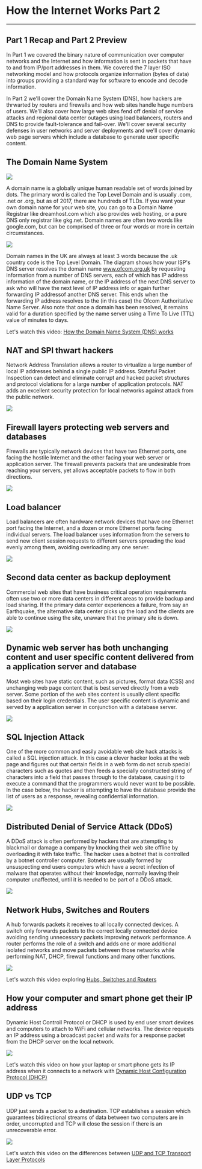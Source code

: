 # How the Internet Works Part 2

---

## Part 1 Recap and Part 2 Preview

In Part 1 we covered the binary nature of communication over computer networks and the Internet and how information is sent in packets that have to and from IP/port addresses in them. We covered the 7 layer ISO networking model and how protocols organize information (bytes of data) into groups providing a standard way for software to encode and decode information.

In Part 2 we'll cover the Domain Name System (DNS), how hackers are thrwarted by routers and firewalls and how web sites handle huge numbers of users.  We'll also cover how large web sites fend off denial of service attacks and regional data center outages using load balancers, routers and DNS to provide fault-tolerance and fail-over. We'll cover several security defenses in user networks and server deployments and we'll cover dynamic web page servers which include a database to generate user specific content.

## The Domain Name System

![](images/DomainNames.png)

A domain name is a globally unique human readable set of words joined by dots. The primary word is called the Top Level Domain and is usually .com, .net or .org, but as of 2017, there are hundreds of TLDs. If you want your own domain name for your web site, you can go to a Domain Name Registrar like dreamhost.com which also provides web hosting, or a pure DNS only registrar like gkg.net. Domain names are often two words like google.com, but can be comprised of three or four words or more in certain circumstances.

![](images/DNSProcess.png)

Domain names in the UK are always at least 3 words because the .uk country code is the Top Level Domain. The diagram shows how your ISP's DNS server resolves the domain name www.ofcom.org.uk by requesting information from a number of DNS servers, each of which has IP address information of the domain name, or the IP address of the next DNS server to ask who will have the next level of IP address info or again further forwarding IP addressof another DNS server. This ends when the forwarding IP address resolves to the (in this case) the Ofcom Authoritative Name Server. Also note that once a domain has been resolved, it remains valid for a duration specified by the name server using a Time To Live (TTL) value of minutes to days.

Let's watch this video: [How the Domain Name System (DNS) works](https://www.youtube.com/watch?v=GlZC4Jwf3xQ)

## NAT and SPI thwart hackers

Network Address Translation allows a router to virtualize a large number of local IP addresses behind a single public IP address. Stateful Packet Inspection can detect and eliminate corrupt and hacked packet structures and protocol violations for a large number of application protocols. NAT adds an excellent security protection for local networks against attack from the public network.

![](images/FireWall.png)

## Firewall layers protecting web servers and databases

Firewalls are typically network devices that have two Ethernet ports, one facing the hostile Internet and the other facing your web server or application server. The firewall prevents packets that are undesirable from reaching your servers, yet allows acceptable packets to flow in both directions.

![](images/ServerDefenses.png)

## Load balancer

Load balancers are often hardware network devices that have one Ethernet port facing the Internet, and a dozen or more Ethernet ports facing individual servers. The load balancer uses information from the servers to send new client session requests to different servers spreading the load evenly among them, avoiding overloading any one server.

![](images/LoadBalancer.png)

## Second data center as backup deployment

Commercial web sites that have business critical operation requirements often use two or more data centers in different areas to provide backup and load sharing. If the primary data center experiences a failure, from say an Earthquake, the alternative data center picks up the load and the clients are able to continue using the site, unaware that the primary site is down.

![](images/RedundantDataCenter.png)

## Dynamic web server has both unchanging content and user specific content delivered from a application server and database

Most web sites have static content, such as pictures, format data (CSS) and unchanging web page content that is best served directly from a web server. Some portion of the web sites content is usually client specific based on their login credentials. The user specific content is dynamic and served by a application server in conjunction with a database server.

![](images/DynamicWebContent.png)

## SQL Injection Attack

One of the more common and easily avoidable web site hack attacks is called a SQL injection attack. In this case a clever hacker looks at the web page and figures out that certain fields in a web form do not scrub special characters such as quotes and then feeds a specially constructed string of characters into a field that passes through to the database, causing it to execute a command that the programmers would never want to be possible. In the case below, the hacker is attempting to have the database provide the list of users as a response, revealing confidential information.

![](images/SQLInjection.png)

## Distributed Denial of Service Attack (DDoS)

A DDoS attack is often performed by hackers that are attempting to blackmail or damage a company by knocking their web site offline by overloading it with fake traffic. The hacker uses a botnet that is controlled by a botnet controller computer. Botnets are usually formed by unsuspecting end users computers which have a secret infection of malware that operates without their knowledge, normally leaving their computer unaffected, until it is needed to be part of a DDoS attack.

![](images/DDOS.png)

## Network Hubs, Switches and Routers

A hub forwards packets it receives to all locally connected devices. A switch only forwards packets to the correct locally connected device avoiding sending unnecessary packets improving network performance. A router performs the role of a switch and adds one or more additional isolated networks and move packets between those networks while performing NAT, DHCP, firewall functions and many other functions.

![](images/HubVersusSwitch.png)

Let's watch this video exploring [Hubs, Switches and Routers](https://www.youtube.com/watch?v=Ofjsh_E4HFY)

## How your computer and smart phone get their IP address

Dynamic Host Controll Protocol or DHCP is used by end user smart devices and computers to attach to WiFi and cellular networks. The device requests an IP address using a broadcast packet and waits for a response packet from the DHCP server on the local network.

![](images/DHCP.png)

Let's watch this video on how your laptop or smart phone gets its IP address when it connects to a network with [Dynamic Host Configuration Protocol (DHCP)](https://www.youtube.com/watch?v=RUZohsAxPxQ)

## UDP vs TCP

UDP just sends a packet to a destination. TCP establishes a session which guarantees bidirectional streams of data between two computers are in order, uncorrupted and TCP will close the session if there is an unrecoverable error.

![](images/TCPvsUDP.png)

Let's watch this video on the differences between [UDP and TCP Transport Layer Protocols](https://www.youtube.com/watch?v=Vdc8TCESIg8)
